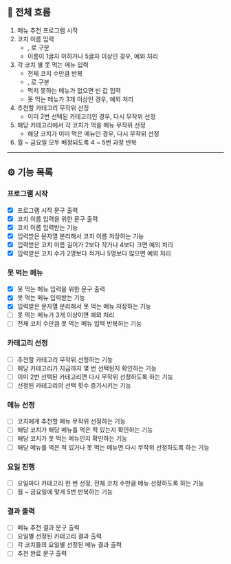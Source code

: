 ## 🎯 전체 흐름

1. 메뉴 추천 프로그램 시작  
2. 코치 이름 입력  
    - , 로 구분  
    - 이름이 1글자 이하거나 5글자 이상인 경우, 예외 처리  
3. 각 코치 별 못 먹는 메뉴 입력  
    - 전체 코치 수만큼 반복  
    - , 로 구분  
    - 먹지 못하는 메뉴가 없으면 빈 값 입력  
    - 못 먹는 메뉴가 3개 이상인 경우, 예외 처리  
4. 추천할 카테고리 무작위 선정  
    - 이미 2번 선택된 카테고리인 경우, 다시 무작위 선정  
5. 해당 카테고리에서 각 코치가 먹을 메뉴 무작위 선정  
    - 해당 코치가 이미 먹은 메뉴인 경우, 다시 무작위 선정  
6. 월 ~ 금요일 모두 배정되도록 4 ~ 5번 과정 반복  

---

## ⚙️ 기능 목록

### 프로그램 시작

- [x] 프로그램 시작 문구 출력
- [x] 코치 이름 입력을 위한 문구 출력
- [x] 코치 이름 입력받는 기능
- [x] 입력받은 문자열 분리해서 코치 이름 저장하는 기능
- [x] 입력받은 코치 이름 길이가 2보다 작거나 4보다 크면 예외 처리
- [x] 입력받은 코치 수가 2명보다 적거나 5명보다 많으면 예외 처리

### 못 먹는 메뉴

- [x] 못 먹는 메뉴 입력을 위한 문구 출력
- [x] 못 먹는 메뉴 입력받는 기능  
- [x] 입력받은 문자열 분리해서 못 먹는 메뉴 저장하는 기능  
- [ ] 못 먹는 메뉴가 3개 이상이면 예외 처리  
- [ ] 전체 코치 수만큼 못 먹는 메뉴 입력 반복하는 기능  

### 카테고리 선정  

- [ ] 추천할 카테고리 무작위 선정하는 기능  
- [ ] 해당 카테고리가 지금까지 몇 번 선택된지 확인하는 기능  
- [ ] 이미 2번 선택된 카테고리면 다시 무작위 선정하도록 하는 기능  
- [ ] 선정된 카테고리의 선택 횟수 증가시키는 기능  

### 메뉴 선정

- [ ] 코치에게 추천할 메뉴 무작위 선정하는 기능  
- [ ] 해당 코치가 해당 메뉴를 먹은 적 있는지 확인하는 기능  
- [ ] 해당 코치가 못 먹는 메뉴인지 확인하는 기능  
- [ ] 해당 메뉴를 먹은 적 있거나 못 먹는 메뉴면 다시 무작위 선정하도록 하는 기능  

### 요일 진행

- [ ] 요일마다 카테고리 한 번 선정, 전체 코치 수만큼 메뉴 선정하도록 하는 기능  
- [ ] 월 ~ 금요일에 맞게 5번 반복하는 기능  

### 결과 출력  

- [ ] 메뉴 추천 결과 문구 출력  
- [ ] 요일별 선정된 카테고리 결과 출력  
- [ ] 각 코치들의 요일별 선정된 메뉴 결과 출력  
- [ ] 추천 완료 문구 출력  
